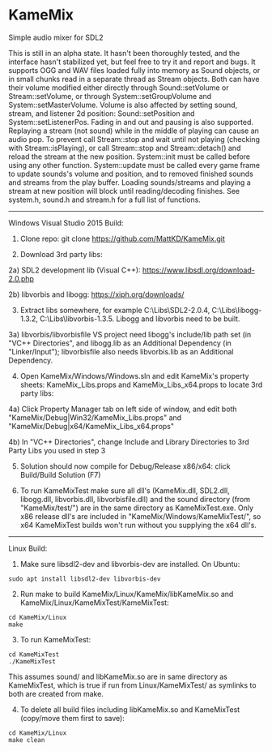 # KameMix
Simple audio mixer for SDL2

This is still in an alpha state. It hasn't been thoroughly tested, and the interface hasn't stabilized yet, but feel free to try it and report and bugs. It supports OGG and WAV files loaded fully into memory as Sound objects, or in small chunks read in a separate thread as Stream objects. Both can have their volume modified either directly through Sound::setVolume or Stream::setVolume, or through System::setGroupVolume and System::setMasterVolume. Volume is also affected by setting sound, stream, and listener 2d position: Sound::setPosition and System::setListenerPos. Fading in and out and pausing is also supported. Replaying a stream (not sound) while in the middle of playing can cause an audio pop. To prevent call Stream::stop and wait until not playing (checking with Stream::isPlaying), or call Stream::stop and Stream::detach() and reload the stream at the new position. System::init must be called before using any other function. System::update must be called every game frame to update sounds's volume and position, and to removed finished sounds and streams from the play buffer. Loading sounds/streams and playing a stream at new position will block until reading/decoding finishes. See system.h, sound.h and stream.h for a full list of functions.

---

Windows Visual Studio 2015 Build:

1) Clone repo: git clone https://github.com/MattKD/KameMix.git

2) Download 3rd party libs:

2a) SDL2 development lib (Visual C++): https://www.libsdl.org/download-2.0.php

2b) libvorbis and libogg: https://xiph.org/downloads/

3) Extract libs somewhere, for example C:\Libs\SDL2-2.0.4, C:\Libs\libogg-1.3.2, C:\Libs\libvorbis-1.3.5. Libogg and libvorbis need to be built.

3a) libvorbis/libvorbisfile VS project need libogg's include/lib path set (in "VC++ Directories", and libogg.lib as an Additional Dependency (in "Linker/Input"); libvorbisfile also needs libvorbis.lib as an Additional Dependency.

4) Open KameMix/Windows/Windows.sln and edit KameMix's property sheets: KameMix_Libs.props and KameMix_Libs_x64.props to locate 3rd party libs:

4a) Click Property Manager tab on left side of window, and edit both "KameMix/Debug|Win32/KameMix_Libs.props" and "KameMix/Debug|x64/KameMix_Libs_x64.props"

4b) In "VC++ Directories", change Include and Library Directories to 3rd Party Libs you used in step 3

5) Solution should now compile for Debug/Release x86/x64: click Build/Build Solution (F7)

6) To run KameMixTest make sure all dll's (KameMix.dll, SDL2.dll, libogg.dll, libvorbis.dll, libvorbisfile.dll) and the sound directory (from "KameMix/test/") are in the same directory as KameMixTest.exe. Only x86 release dll's are included in "KameMix/Windows/KameMixTest/", so x64 KameMixTest builds won't run without you supplying the x64 dll's.

---

Linux Build:

1) Make sure libsdl2-dev and libvorbis-dev are installed. On Ubuntu:
```
sudo apt install libsdl2-dev libvorbis-dev
```

2) Run make to build KameMix/Linux/KameMix/libKameMix.so and KameMix/Linux/KameMixTest/KameMixTest:
```
cd KameMix/Linux
make
```
3) To run KameMixTest:
```
cd KameMixTest
./KameMixTest
```
This assumes sound/ and libKameMix.so are in same directory as KameMixTest, which is true if run from Linux/KameMixTest/ as symlinks to both are created from make.

4) To delete all build files including libKameMix.so and KameMixTest (copy/move them first to save):
```
cd KameMix/Linux
make clean
```

